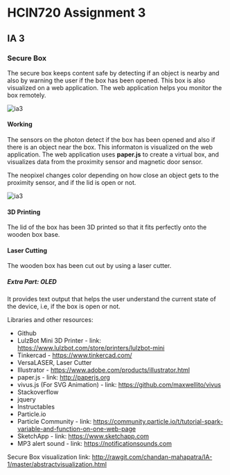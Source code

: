 # HCIN720 Assignment 3

## IA 3

### Secure Box

The secure box keeps content safe by detecting if an object is nearby and also by warning the user if the box has been opened. This box is also visualized on a web application. The web application helps you monitor the box remotely.

![ia3](https://cloud.githubusercontent.com/assets/14539609/20319112/ebd5b6dc-ab3a-11e6-9051-7d87f098f891.jpg)

#### Working
The sensors on the photon detect if the box has been opened and also if there is an object near the box. This informaton is visualized on the web application. The web application uses **paper.js** to create a virtual box, and visualizes data from the proximity sensor and magnetic door sensor. 

The neopixel changes color depending on how close an object gets to the proximity sensor, and if the lid is open or not.

![ia3](https://cloud.githubusercontent.com/assets/14539609/20319111/ebcd8962-ab3a-11e6-8b57-57b84ff50e8a.GIF)

#### 3D Printing
The lid of the box has been 3D printed so that it fits perfectly onto the wooden box base.

#### Laser Cutting
The wooden box has been cut out by using a laser cutter.

##### Extra Part: OLED 
It provides text output that helps the user understand the current state of the device, i.e, if the box is open or not.

Libraries and other resources:

* Github
* LulzBot Mini 3D Printer - link: https://www.lulzbot.com/store/printers/lulzbot-mini
* Tinkercad - https://www.tinkercad.com/
* VersaLASER, Laser Cutter
* Illustrator - https://www.adobe.com/products/illustrator.html
* paper.js - link: http://paperjs.org
* vivus.js (For SVG Animation) - link: https://github.com/maxwellito/vivus
* Stackoverflow
* jquery
* Instructables
* Particle.io
* Particle Community - link: https://community.particle.io/t/tutorial-spark-variable-and-function-on-one-web-page
* SketchApp - link: https://www.sketchapp.com
* MP3 alert sound - link: https://notificationsounds.com

Secure Box visualization link: http://rawgit.com/chandan-mahapatra/IA-1/master/abstractvisualization.html
